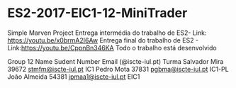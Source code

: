 # ES2-2017-EIC1-12-MiniTrader
Simple Marven Project
Entrega intermédia do trabalho de ES2- Link: https://youtu.be/x0brmA2I6Aw
Entrega final do trabalho de ES2 - Link:https://youtu.be/CppnBn346KA
Todo o trabalho está desenvolvido

Group 12	Name	Sudent Number	Email (@iscte-iul.pt)	Turma
	Salvador Mira	39672	stmfm@iscte-iul.pt	IC1
	Pedro Mota	37831	pgbma@iscte-iul.pt	IC1-PL
	João Almeida	54381	jpmaa1@iscte-iul.pt	EIC1
